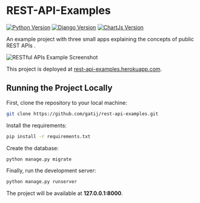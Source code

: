 # REST-API-Examples

[![Python Version](https://img.shields.io/badge/python-3.6-brightgreen.svg)](https://python.org)
[![Django Version](https://img.shields.io/badge/django-2.0-brightgreen.svg)](https://djangoproject.com)
[![ChartJs Version](https://img.shields.io/badge/chartjs-2.4.0-orange.svg)](https://www.chartjs.org/)

An example project with three small apps explaining the concepts of public REST APIs . 

![RESTful APIs Example Screenshot](https://drive.google.com/uc?export=view&id=1JK7Q6xFK0wINiKOzlMyDi3LhkxfJ9ZqR)

This project is deployed at [rest-api-examples.herokuapp.com](https://rest-api-examples.herokuapp.com/).

## Running the Project Locally

First, clone the repository to your local machine:

```bash
git clone https://github.com/gatij/rest-api-examples.git
```

Install the requirements:

```bash
pip install -r requirements.txt
```


Create the database:

```bash
python manage.py migrate
```

Finally, run the development server:

```bash
python manage.py runserver
```

The project will be available at **127.0.0.1:8000**.


